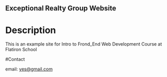 Exceptional Realty Group Website
---
# Description

This is an example site for Intro to Frond_End Web Development Course at Flatiron School

#Contact

email: yes@gmail.com
